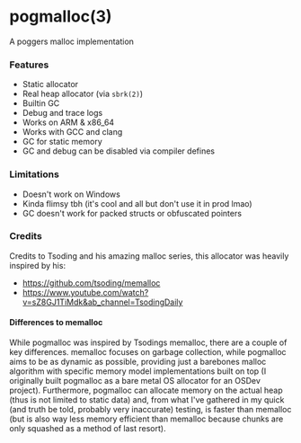 # pogmalloc(3)

A poggers malloc implementation

### Features

* Static allocator
* Real heap allocator (via `sbrk(2)`)
* Builtin GC
* Debug and trace logs
* Works on ARM & x86_64
* Works with GCC and clang 
* GC for static memory
* GC and debug can be disabled via compiler defines

### Limitations

* Doesn't work on Windows
* Kinda flimsy tbh (it's cool and all but don't use it in prod lmao)
* GC doesn't work for packed structs or obfuscated pointers

### Credits

Credits to Tsoding and his amazing malloc series, this allocator was heavily inspired by his:
* https://github.com/tsoding/memalloc
* https://www.youtube.com/watch?v=sZ8GJ1TiMdk&ab_channel=TsodingDaily

#### Differences to memalloc

While pogmalloc was inspired by Tsodings memalloc, there are a couple of key differences. memalloc focuses on garbage collection, while 
pogmalloc aims to be as dynamic as possible, providing just a barebones malloc algorithm with specific memory model implementations built 
on top (I originally built pogmalloc as a bare metal OS allocator for an OSDev project). Furthermore, pogmalloc can allocate memory on the actual heap (thus is not limited to static data) and, from what I've gathered
in my quick (and truth be told, probably very inaccurate) testing, is faster than memalloc (but is also way less memory efficient than memalloc because 
chunks are only squashed as a method of last resort).

